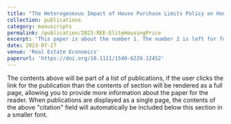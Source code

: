 ```yaml
---
title: "The Heterogeneous Impact of House Purchase Limits Policy on Housing Prices"
collection: publications
category: manuscripts
permalink: /publication/2023-REE-EliteHousingPrice
excerpt: 'This paper is about the number 1. The number 2 is left for future work.'
date: 2023-07-27
venue: 'Real Estate Economics'
paperurl: 'https://doi.org/10.1111/1540-6229.12452'
---
```


The contents above will be part of a list of publications, if the user clicks the link for the publication than the contents of section will be rendered as a full page, allowing you to provide more information about the paper for the reader. When publications are displayed as a single page, the contents of the above "citation" field will automatically be included below this section in a smaller font.
